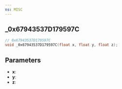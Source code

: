 ```yaml
---
ns: MISC
---
```

## _0x67943537D179597C

```c
// 0x67943537D179597C
void _0x67943537D179597C(float x, float y, float z);
```

## Parameters
* **x**:
* **y**:
* **z**:
